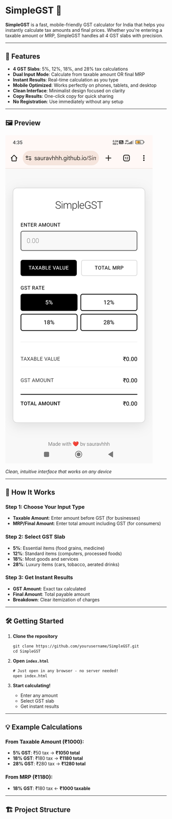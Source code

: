 # SimpleGST 🧮

**SimpleGST** is a fast, mobile-friendly GST calculator for India that helps you instantly calculate tax amounts and final prices. Whether you're entering a taxable amount or MRP, SimpleGST handles all 4 GST slabs with precision.

---

## 🚀 Features

- **4 GST Slabs**: 5%, 12%, 18%, and 28% tax calculations
- **Dual Input Mode**: Calculate from taxable amount OR final MRP
- **Instant Results**: Real-time calculation as you type
- **Mobile Optimized**: Works perfectly on phones, tablets, and desktop
- **Clean Interface**: Minimalist design focused on clarity
- **Copy Results**: One-click copy for quick sharing
- **No Registration**: Use immediately without any setup

---

## 🖼️ Preview

![SimpleGST Calculator Preview](Assets/Screenshot_2025-08-17-16-35-08-416_com.android.chrome.jpg)

*Clean, intuitive interface that works on any device*

---

## 📱 How It Works

### **Step 1**: Choose Your Input Type
- **Taxable Amount**: Enter amount before GST (for businesses)
- **MRP/Final Amount**: Enter total amount including GST (for consumers)

### **Step 2**: Select GST Slab
- **5%**: Essential items (food grains, medicine)
- **12%**: Standard items (computers, processed foods)
- **18%**: Most goods and services
- **28%**: Luxury items (cars, tobacco, aerated drinks)

### **Step 3**: Get Instant Results
- **GST Amount**: Exact tax calculated
- **Final Amount**: Total payable amount
- **Breakdown**: Clear itemization of charges

---

## 🛠️ Getting Started

1. **Clone the repository**
    ```
    git clone https://github.com/yourusername/SimpleGST.git
    cd SimpleGST
    ```

2. **Open `index.html`**
    ```
    # Just open in any browser - no server needed!
    open index.html
    ```

3. **Start calculating!**
    - Enter any amount
    - Select GST slab
    - Get instant results

---

## 💡 Example Calculations

### From Taxable Amount (₹1000):
- **5% GST**: ₹50 tax → **₹1050 total**
- **18% GST**: ₹180 tax → **₹1180 total**
- **28% GST**: ₹280 tax → **₹1280 total**

### From MRP (₹1180):
- **18% GST**: ₹180 tax ← **₹1000 taxable**

---

## 🏗️ Project Structure

